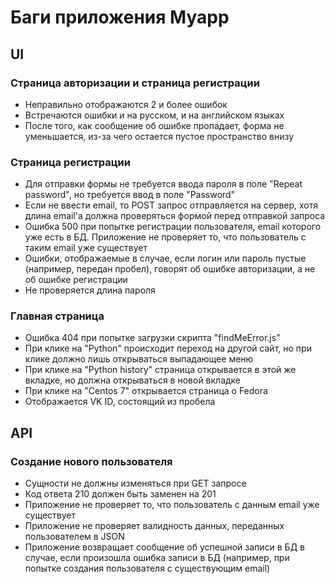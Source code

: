 # Баги приложения Myapp

## UI

### Страница авторизации и страница регистрации
* Неправильно отображаются 2 и более ошибок
* Встречаются ошибки и на русском, и на английском языках
* После того, как сообщение об ошибке пропадает, форма не уменьшается, из-за чего остается пустое пространство внизу

### Страница регистрации
* Для отправки формы не требуется ввода пароля в поле "Repeat password", но требуется ввод в поле "Password"
* Если не ввести email, то POST запрос отправляется на сервер, хотя длина email'а должна проверяться формой перед отправкой запроса
* Ошибка 500 при попытке регистрации пользователя, email которого уже есть в БД. Приложение не проверяет то, что пользователь с таким email уже существует
* Ошибки, отображаемые в случае, если логин или пароль пустые (например, передан пробел), говорят об ошибке авторизации, а не об ошибке регистрации
* Не проверяется длина пароля

### Главная страница
* Ошибка 404 при попытке загрузки скрипта "findMeError.js"
* При клике на "Python" происходит переход на другой сайт, но при клике должно лишь открываться выпадающее меню
* При клике на "Python history" страница открывается в этой же вкладке, но должна открываться в новой вкладке
* При клике на "Centos 7" открывается страница о Fedora
* Отображается VK ID, состоящий из пробела

## API

### Создание нового пользователя
* Сущности не должны изменяться при GET запросе
* Код ответа 210 должен быть заменен на 201
* Приложение не проверяет то, что пользователь с данным email уже существует
* Приложение не проверяет валидность данных, переданных пользователем в JSON
* Приложение возвращает сообщение об успешной записи в БД в случае, если произошла ошибка записи в БД (например, при попытке создания пользователя с существующим email)